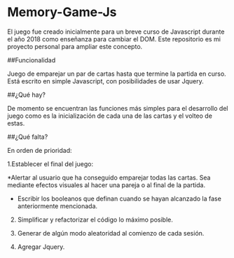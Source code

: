 # Memory-Game-Js

El juego fue creado inicialmente para un breve curso de Javascript durante el año 2018 como enseñanza para cambiar el DOM. Este repositorio es mi proyecto personal para ampliar este concepto.

##Funcionalidad

Juego de emparejar un par de cartas hasta que termine la partida en curso.
Está escrito en simple Javascript, con posibilidades de usar Jquery.

##¿Qué hay?

De momento se encuentran las funciones más simples para el desarrollo del juego como es la inicialización de cada una de las cartas y el volteo de estas.

##¿Qué falta?

En orden de prioridad:

1.Establecer el final del juego:

*Alertar al usuario que ha conseguido emparejar todas las cartas. Sea mediante efectos visuales al hacer una pareja o al final de la partida.

* Escribir los booleanos que definan cuando se hayan alcanzado la fase anteriormente mencionada.

2. Simplificar y refactorizar el código lo máximo posible.

3. Generar de algún modo aleatoridad al comienzo de cada sesión.

4. Agregar Jquery.
